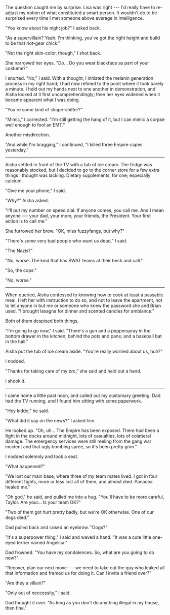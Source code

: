 The question caught me by surprise. Lisa was right --- I'd really have to re-adjust my notion of what
constituted a smart person. It wouldn't do to be surprised every time I met someone above average in
intelligence.

"You know about his night job?" I asked back.

"As a supervillain? Yeah. I'm thinking, you've got the right height and build to be that
riot-gear chick."

"Not the right skin-color, though," I shot back.

She narrowed her eyes. "Do... Do you wear blackface as part of your costume?"

I snorted. "No," I said. With a thought, I initiated the melanin generation process in my right hand; I
had now refined to the point where it took barely a minute. I held out my hands next to one another in demonstration,
and Aisha looked at it first uncomprehendingly; then her eyes widened when it became apparent what I was doing.

"You're some kind of shape-shifter?"

"Mimic," I corrected. "I'm still getting the hang of it, but I can mimic a corpse well enough to
fool an EMT." 

Another misdirection.

"And while I'm bragging," I continued, "I killed three Empire capes yesterday."

----

Aisha settled in front of the TV with a tub of ice cream. The fridge was reasonably stocked, but I decided to go to
the corner store for a few extra things I thought was lacking. Dietary supplements, for one; especially calcium.

"Give me your phone," I said.

"Why?" Aisha asked.

"I'll put my number on speed dial. If anyone comes, you call me. And I mean anyone --- your dad, your mom, your friends,
the President. Your first action is to call me."

She furrowed her brow. "OK, miss fuzzyfangs, but why?"

"There's some very bad people who want us dead," I said.

"The Nazis?"

"No, worse. The kind that has SWAT teams at their beck and call."

"So, the cops."

"No, worse."

----

When queried, Aisha confessed to knowing how to cook at least a passable meal. I left her with instruction to do
so, and not to leave the apartment, not to let anyone in but me or someone who knew the password
she and Brian used. "I brought lasagna for dinner and scented candles for ambiance."

Both of them despised both things.

"I'm going to go now," I said. "There's a gun and a pepperspray in the bottom drawer in the kitchen, behind the
pots and pans; and a baseball bat in the hall."

Aisha put the tub of ice cream aside. "You're really worried about us, huh?"

I nodded.

"Thanks for taking care of my bro," she said and held out a hand.

I shook it.

----

I came home a little past noon, and called out my customary greeting.
Dad had the TV running, and I found him sitting with some paperwork.

"Hey kiddo," he said.

"What did it say on the news?" I asked him.

He looked up. "Oh, uh... The Empire has been exposed. There had been a fight in the docks around midnight,
lots of casualties, lots of colatteral damage. The emergency services were still reeling from the gang war incident
and that ugly bombing spree, so it's been pretty grim."

I nodded solemnly and took a seat.

"What happened?"

"We lost our main base, where three of my team mates lived.
I got in four different fights, more or less lost all of them, and almost died. Panacea healed me."

"Oh god," he said, and pulled me into a hug.
"You'll have to be more careful, Taylor. Are your... Is your team OK?"

"Two of them got hurt pretty badly, but we're OK otherwise. One of our dogs died."

Dad pulled back and raised an eyebrow. "Dogs?"

"It's a superpower thing," I said and waved a hand. "It was a cute little one-eyed terrier named Angelica."

Dad frowned. "You have my condolences. So, what are you going to do now?"

"Recover, plan our next move --- we need to take out the guy who leaked all that information and framed us for
doing it. Can I invite a friend over?"

"Are they a villain?"

"Only out of neccessity," I said.

Dad thought it over. "As long as you don't do anything illegal in my house, then fine."
